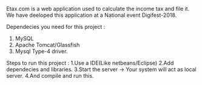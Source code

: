 Etax.com is a web application used to calculate the income tax and file it.
We have deeloped this application at a National event Digifest-2018.


Dependecies you need for this project :
1. MySQL 
2. Apache Tomcat/Glassfish
3. Mysql Type-4 driver.



Steps to run this project :
1.Use a IDE(Like netbeans/Eclipse)
2.Add dependecies and libraries.
3.Start the server -> Your system will act as local server.
4.And compile and run this.


